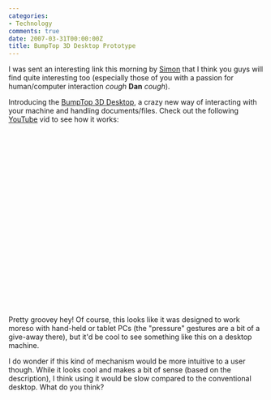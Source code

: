```yaml
---
categories:
- Technology
comments: true
date: 2007-03-31T00:00:00Z
title: BumpTop 3D Desktop Prototype
---
```


I was sent an interesting link this morning by <a href="http://pervivere.blogspot.com/" title="Simon Shea">Simon</a> that I think you guys will find quite interesting too (especially those of you with a passion for human/computer interaction *cough* <strong>Dan</strong> *cough*).

Introducing the <a href="http://www.bumptop.com/" title="BumpTop 3D Desktop">BumpTop 3D Desktop</a>, a crazy new way of interacting with your machine and handling documents/files.  Check out the following <a href="http://www.youtube.com/watch?v=M0ODskdEPnQ" title="BumpTop">YouTube</a> vid to see how it works:

<object width="425" height="350"><param name="movie" value="http://www.youtube.com/v/M0ODskdEPnQ"></param><param name="wmode" value="transparent"></param><embed src="http://www.youtube.com/v/M0ODskdEPnQ" type="application/x-shockwave-flash" wmode="transparent" width="425" height="350"></embed></object>

Pretty groovey hey!  Of course, this looks like it was designed to work moreso with hand-held or tablet PCs (the "pressure" gestures are a bit of a give-away there), but it'd be cool to see something like this on a desktop machine.

I do wonder if this kind of mechanism would be more intuitive to a user though.  While it looks cool and makes a bit of sense (based on the description), I think using it would be slow compared to the conventional desktop.  What do you think?
